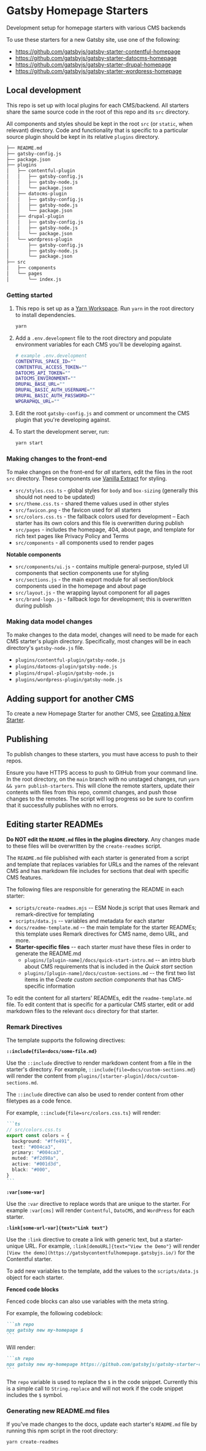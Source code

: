 # Gatsby Homepage Starters

Development setup for homepage starters with various CMS backends

To use these starters for a new Gatsby site, use one of the following:

- https://github.com/gatsbyjs/gatsby-starter-contentful-homepage
- https://github.com/gatsbyjs/gatsby-starter-datocms-homepage
- https://github.com/gatsbyjs/gatsby-starter-drupal-homepage
- https://github.com/gatsbyjs/gatsby-starter-wordpress-homepage

## Local development

This repo is set up with local plugins for each CMS/backend.
All starters share the same source code in the root of this repo and its `src` directory.

All components and styles should be kept in the root `src` (or `static`, when relevant) directory.
Code and functionality that is specific to a particular source plugin should be kept in its relative `plugins` directory.

```sh
├── README.md
├── gatsby-config.js
├── package.json
├── plugins
│   ├── contentful-plugin
│   │   ├── gatsby-config.js
│   │   ├── gatsby-node.js
│   │   └── package.json
│   ├── datocms-plugin
│   │   ├── gatsby-config.js
│   │   ├── gatsby-node.js
│   │   └── package.json
│   ├── drupal-plugin
│   │   ├── gatsby-config.js
│   │   ├── gatsby-node.js
│   │   └── package.json
│   └── wordpress-plugin
│       ├── gatsby-config.js
│       ├── gatsby-node.js
│       └── package.json
├── src
│   ├── components
│   └── pages
│       └── index.js
```

### Getting started

1. This repo is set up as a [Yarn Workspace][]. Run `yarn` in the root directory to install dependencies.

   ```sh
   yarn
   ```

1. Add a `.env.development` file to the root directory and populate environment variables for each CMS you'll be developing against.

   ```sh
   # example .env.development
   CONTENTFUL_SPACE_ID=""
   CONTENTFUL_ACCESS_TOKEN=""
   DATOCMS_API_TOKEN=""
   DATOCMS_ENVIRONMENT=""
   DRUPAL_BASE_URL=""
   DRUPAL_BASIC_AUTH_USERNAME=""
   DRUPAL_BASIC_AUTH_PASSWORD=""
   WPGRAPHQL_URL=""
   ```

1. Edit the root `gatsby-config.js` and comment or uncomment the CMS plugin that you're developing against.
1. To start the development server, run:

   ```sh
   yarn start
   ```

[yarn workspace]: https://classic.yarnpkg.com/lang/en/docs/workspaces/

### Making changes to the front-end

To make changes on the front-end for _all_ starters, edit the files in the root `src` directory.
These components use [Vanilla Extract][] for styling.

- `src/styles.css.ts` - global styles for `body` and `box-sizing` (generally this should not need to be updated)
- `src/theme.css.ts` - shared theme values used in other styles
- `src/favicon.png` - the favicon used for all starters
- `src/colors.css.ts` - the fallback colors used for development – Each starter has its own colors and this file is overwritten during publish
- `src/pages` - includes the homepage, 404, about page, and template for rich text pages like Privacy Policy and Terms
- `src/components` - all components used to render pages

**Notable components**

- `src/components/ui.js` - contains multiple general-purpose, styled UI components that section components use for styling
- `src/sections.js` - the main export module for all section/block components used in the homepage and about page
- `src/layout.js` - the wrapping layout component for all pages
- `src/brand-logo.js` - fallback logo for development; this is overwritten during publish

[vanilla extract]: https://vanilla-extract.style/documentation/

### Making data model changes

To make changes to the data model, changes will need to be made for each CMS starter's plugin directory.
Specifically, most changes will be in each directory's `gatsby-node.js` file.

- `plugins/contentful-plugin/gatsby-node.js`
- `plugins/datocms-plugin/gatsby-node.js`
- `plugins/drupal-plugin/gatsby-node.js`
- `plugins/wordpress-plugin/gatsby-node.js`

## Adding support for another CMS

To create a new Homepage Starter for another CMS, see [Creating a New Starter](docs/creating-a-new-starter.md).

## Publishing

To publish changes to these starters, you must have access to push to their repos.

Ensure you have HTTPS access to push to GitHub from your command line.
In the root directory, on the `main` branch with no unstaged changes, run `yarn && yarn publish-starters`.
This will clone the remote starters, update their contents with files from this repo, commit changes, and push those changes to the remotes.
The script will log progress so be sure to confirm that it successfully publishes with no errors.

## Editing starter READMEs

**Do NOT edit the `README.md` files in the plugins directory.**
Any changes made to these files will be overwritten by the `create-readmes` script.

The `README.md` file published with each starter is generated from a script and template that replaces variables for URLs and the names of the relevant CMS and has markdown file includes for sections that deal with specific CMS features.

The following files are responsible for generating the README in each starter:

- `scripts/create-readmes.mjs` -- ESM Node.js script that uses Remark and remark-directive for templating
- `scripts/data.js` -- variables and metadata for each starter
- `docs/readme-template.md` -- the main template for the starter READMEs; this template uses Remark directives for CMS name, demo URL, and more.
- **Starter-specific files** -- each starter _must_ have these files in order to generate the README.md
  - `plugins/[plugin-name]/docs/quick-start-intro.md` -- an intro blurb about CMS requirements that is included in the _Quick start_ section
  - `plugins/[plugin-name]/docs/custom-sections.md` -- the first two list items in the _Create custom section components_ that has CMS-specific information

To edit the content for all starters' READMEs, edit the `readme-template.md` file.
To edit content that is specific for a particular CMS starter, edit or add markdown files to the relevant `docs` directory for that starter.

### Remark Directives

The template supports the following directives:

**`::include{file=docs/some-file.md}`**

Use the `::include` directive to render markdown content from a file in the starter's directory.
For example, `::include{file=docs/custom-sections.md}` will render the content from `plugins/[starter-plugin]/docs/custom-sections.md`.

The `::include` directive can also be used to render content from other filetypes as a code fence.

For example, `::include{file=src/colors.css.ts}` will render:

````md
```ts
// src/colors.css.ts
export const colors = {
  background: "#ffe491",
  text: "#004ca3",
  primary: "#004ca3",
  muted: "#f2d98a",
  active: "#001d3d",
  black: "#000",
}
```
````

**`:var[some-var]`**

Use the `:var` directive to replace words that are unique to the starter.
For example `:var[cms]` will render `Contentful`, `DatoCMS`, and `WordPress` for each starter.

**`:link[some-url-var]{text="Link text"}`**

Use the `:link` directive to create a link with generic text, but a starter-unique URL.
For example, `:link[demoURL]{text="View the Demo"}` will render `[View the demo](https://gatsbycontentfulhomepage.gatsbyjs.io/)` for the Contentful starter.

To add new variables to the template, add the values to the `scripts/data.js` object for each starter.

**Fenced code blocks**

Fenced code blocks can also use variables with the meta string.

For example, the following codeblock:

````md
```sh repo
npx gatsby new my-homepage $
```
````

Will render:

````md
```sh repo
npx gatsby new my-homepage https://github.com/gatsbyjs/gatsby-starter-contentful-homepage
```
````

The `repo` variable is used to replace the `$` in the code snippet. Currently this is a simple call to `String.replace` and will not work if the code snippet includes the `$` symbol.

### Generating new README.md files

If you've made changes to the docs, update each starter's `README.md` file by running this npm script in the root directory:

```sh
yarn create-readmes
```
